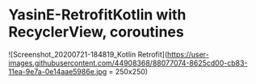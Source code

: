 # YasinE-RetrofitKotlin with RecyclerView, coroutines

![Screenshot_20200721-184819_Kotlin Retrofit](https://user-images.githubusercontent.com/44908368/88077074-8625cd00-cb83-11ea-9e7a-0e14aae5986e.jpg = 250x250)
